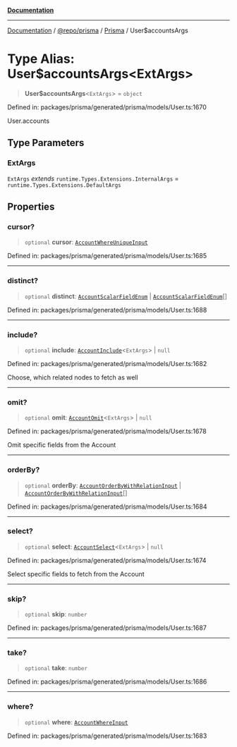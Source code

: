 [**Documentation**](../../../../../README.md)

***

[Documentation](../../../../../README.md) / [@repo/prisma](../../../README.md) / [Prisma](../README.md) / User$accountsArgs

# Type Alias: User$accountsArgs\<ExtArgs\>

> **User$accountsArgs**\<`ExtArgs`\> = `object`

Defined in: packages/prisma/generated/prisma/models/User.ts:1670

User.accounts

## Type Parameters

### ExtArgs

`ExtArgs` *extends* `runtime.Types.Extensions.InternalArgs` = `runtime.Types.Extensions.DefaultArgs`

## Properties

### cursor?

> `optional` **cursor**: [`AccountWhereUniqueInput`](AccountWhereUniqueInput.md)

Defined in: packages/prisma/generated/prisma/models/User.ts:1685

***

### distinct?

> `optional` **distinct**: [`AccountScalarFieldEnum`](AccountScalarFieldEnum.md) \| [`AccountScalarFieldEnum`](AccountScalarFieldEnum.md)[]

Defined in: packages/prisma/generated/prisma/models/User.ts:1688

***

### include?

> `optional` **include**: [`AccountInclude`](AccountInclude.md)\<`ExtArgs`\> \| `null`

Defined in: packages/prisma/generated/prisma/models/User.ts:1682

Choose, which related nodes to fetch as well

***

### omit?

> `optional` **omit**: [`AccountOmit`](AccountOmit.md)\<`ExtArgs`\> \| `null`

Defined in: packages/prisma/generated/prisma/models/User.ts:1678

Omit specific fields from the Account

***

### orderBy?

> `optional` **orderBy**: [`AccountOrderByWithRelationInput`](AccountOrderByWithRelationInput.md) \| [`AccountOrderByWithRelationInput`](AccountOrderByWithRelationInput.md)[]

Defined in: packages/prisma/generated/prisma/models/User.ts:1684

***

### select?

> `optional` **select**: [`AccountSelect`](AccountSelect.md)\<`ExtArgs`\> \| `null`

Defined in: packages/prisma/generated/prisma/models/User.ts:1674

Select specific fields to fetch from the Account

***

### skip?

> `optional` **skip**: `number`

Defined in: packages/prisma/generated/prisma/models/User.ts:1687

***

### take?

> `optional` **take**: `number`

Defined in: packages/prisma/generated/prisma/models/User.ts:1686

***

### where?

> `optional` **where**: [`AccountWhereInput`](AccountWhereInput.md)

Defined in: packages/prisma/generated/prisma/models/User.ts:1683
